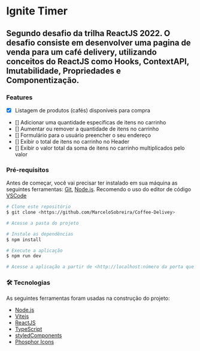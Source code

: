 # Ignite Timer

## Segundo desafio da trilha ReactJS 2022. O desafio consiste em desenvolver uma pagina de venda para um café delivery, utilizando conceitos do ReactJS como Hooks, ContextAPI, Imutabilidade, Propriedades e Componentização.

### Features 

- [x] Listagem de produtos (cafés) disponíveis para compra
- [] Adicionar uma quantidade específicas de itens no carrinho
- [] Aumentar ou remover a quantidade de itens no carrinho
- [] Formulário para o usuário preencher o seu endereço
- [] Exibir o total de itens no carrinho no Header
- [] Exibir o valor total da soma de itens no carrinho multiplicados pelo valor


### Pré-requisitos

Antes de começar, você vai precisar ter instalado em sua máquina as seguintes ferramentas:
[Git](https://git-scm.com), [Node.js](https://nodejs.org/en/). 
Recomendo o uso do editor de código [VSCode](https://code.visualstudio.com/)

```bash
# Clone este repositório
$ git clone <https://github.com/MarceloSobreira/Coffee-Delivey>

# Acesse a pasta do projeto

# Instale as dependências
$ npm install

# Execute a aplicação
$ npm run dev

# Acesse a aplicação a partir de <http://localhost:número da porta que foi executado>
```

### 🛠 Tecnologias

As seguintes ferramentas foram usadas na construção do projeto:

- [Node.js](https://nodejs.org/en/)
- [Vitejs](https://vitejs.dev/)
- [ReactJS](https://pt-br.reactjs.org/)
- [TypeScript](https://www.typescriptlang.org/)
- [styledComponents](https://styled-components.com/)
- [Phosphor Icons](https://phosphoricons.com/)

